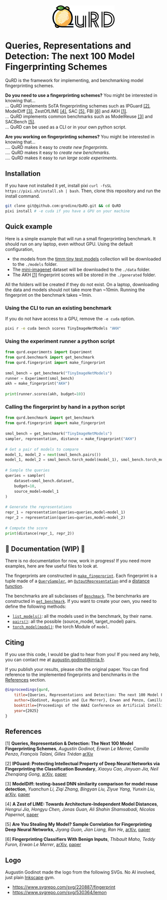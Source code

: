 <p align="center">
  <img align="center" src="assets/qurd_logo.svg" width="200px" />
</p>
<p align="left">

# Queries, Representations and Detection: The next 100 Model Fingerprinting Schemes

QuRD is the framework for implementing, and benchmarking model fingerprinting schemes.

**Do you need to use a fingerprinting schemes?** You might be interested in knowing that...\
... QuRD implements SoTA fingerprinting schemes such as IPGuard&nbsp;[\[2\]], ModelDiff&nbsp;[\[3\]], ZestOfLIME&nbsp;[\[4\]], SAC&nbsp;[\[5\]], FBI&nbsp;[\[6\]] and AKH&nbsp;[\[1\]]. \
... QuRD implements common benchmarks such as ModelReuse&nbsp;[\[3\]] and SACBench&nbsp;[\[5\]]. \
... QuRD can be used as a CLI or in your own python script.

**Are you working on fingerprinting schemes?** You might be interested in knowing that...\
.... QuRD makes it easy to *create new fingerprints*.\
.... QuRD makes it easy to *create new benchmarks*.\
.... QuRD makes it easy to *run large scale experiments*.

## Installation

If you have not installed it yet, install pixi `curl -fsSL https://pixi.sh/install.sh | bash`.
Then, clone this repository and run the install command.
```bash
git clone git@github.com:grodino/QuRD.git && cd QuRD
pixi install # -e cuda if you have a GPU on your machine
```

## Quick example
Here is a simple example that will run a small fingerprinting benchmark.
It should run on any laptop, even without GPU. 
Using the default configuration, 
- the models from the [timm tiny test models](https://huggingface.co/collections/timm/timm-tiny-test-models-66f18bd70518277591a86cef) collection will be downloaded to the `./models` folder.
- The [mini-imagenet](https://huggingface.co/datasets/timm/mini-imagenet) dataset will be downloaded to the `./data` folder.
- The AKH [\[1\]] fingerprint scores will be stored in the `./generated` folder.

All the folders will be created if they do not exist. On a laptop, downloading the data and models
should not take more than ~10min. Running the fingerprint on the benchmark takes ~1min.

### Using the CLI to run an existing benchmark
If you do not have access to a GPU, remove the `-e cuda` option.
```bash
pixi r -e cuda bench scores TinyImageNetModels "AKH"
```

### Using the experiment runner a python script

```python
from qurd.experiments import Experiment
from qurd.benchmark import get_benchmark
from qurd.fingerprint import make_fingerprint
 
smol_bench = get_benchmark("TinyImageNetModels")
runner = Experiment(smol_bench)
akh = make_fingerprint("AKH")

print(runner.scores(akh, budget=10))
```

### Calling the fingerprint by hand in a python script
```python
from qurd.benchmark import get_benchmark
from qurd.fingerprint import make_fingerprint
 
smol_bench = get_benchmark("TinyImageNetModels")
sampler, representation, distance = make_fingerprint("AKH")

# Get a pair of models to compare
model_1, model_2 = next(smol_bench.pairs())
model_1, model_2 = smol_bench.torch_model(model_1), smol_bench.torch_model(model_2)

# Sample the queries
queries = sampler(
    dataset=smol_bench.dataset,
    budget=10,
    source_model=model_1
)

# Generate the representations
repr_1 = representation(queries=queries,model=model_1)
repr_2 = representation(queries=queries,model=model_2)

# Compute the score
print(distance(repr_1, repr_2))
```

## 🚧 Documentation (WIP) 🚧
There is no documentation for now, work in progress! If you need more examples, here are few useful files to look at.

The fingerprints are constructed in [`make_fingerprint`](qurd/fingerprint/fingerprints.py#L18).
Each fingerprint is a tuple made of a [`QuerySampler`](qurd/fingerprint/base.py#L14), an [`OutputRepresentation`](qurd/fingerprint/base.py#L82) and a [distance function](qurd/fingerprint/distance.py).

The benchmarks are all subclasses of [`Benchmark`](qurd/benchmark/base.py#L14). The benchmarks are constructed in [`get_benchmark`](qurd/benchmark/__init__.py#L10). 
If you want to create your own, you need to define the following methods:
- [`list_models()`](qurd/benchmark/base.py#L85): all the models used in the benchmark, by their name.
- [`pairs()`](qurd/benchmark/base.py#L90): all the possible (source_model, target_model) pairs.
- [`torch_model(model)`](qurd/benchmark/base.py#L95): the torch Module of `model`.

## Citing
If you use this code, I would be glad to hear from you!
If you need any help, you can contact me at augustin.godinot@inria.fr.

If you publish your results, please cite the original paper.
You can find reference to the implemented fingerprints and benchmarks in the [References](#references) section.
```bibtex
@inproceedings{qurd, 
    title={Queries, Representations and Detection: The next 100 Model Fingerprinting Schemes}, 
    author={Godinot, Augustin and {Le Merrer}, Erwan and Penzo, Camilla and Taïani, François and Trédan, Gilles},  
    booktitle={Proceedings of the AAAI Conference on Artificial Intelligence}, 
    year={2025}
}
```

## References

[\[1\]]: #ref-qurd "Queries, Representation & Detection: The Next 100 Model Fingerprinting Schemes, Augustin
  Godinot, Erwan Le Merrer, Camilla Penzo, François Taïani, Gilles Trédan"
<a id="ref-qurd"></a>
[1] **Queries, Representation & Detection: The Next 100 Model Fingerprinting Schemes**, *Augustin
  Godinot, Erwan Le Merrer, Camilla Penzo, François Taïani, Gilles Trédan* [arXiv](https://arxiv.org/abs/2412.13021)


[\[2\]]: #ref-ipguard
<a id="ref-ipguard"></a>
[2] **IPGuard: Protecting Intellectual Property of Deep Neural Networks via Fingerprinting the Classification Boundary**, *Xiaoyu Cao, Jinyuan Jia, Neil Zhenqiang Gong*, [arXiv](https://arxiv.org/abs/1910.12903), [paper](https://dl.acm.org/doi/10.1145/3433210.3437526)

[\[3\]]: #ref-modeldiff
<a id="ref-modeldiff"></a>
[3] **ModelDiff: testing-based DNN similarity comparison for model reuse detection**, *Yuanchun Li, Ziqi Zhang,  Bingyan Liu, Ziyue Yang, Yunxin Liu*, [arXiv](https://arxiv.org/abs/2106.08890), [paper](https://dl.acm.org/doi/10.1145/3460319.3464816)

[\[4\]]: #ref-zestoflime
<a id="ref-zestoflime"></a>
[4] **A Zest of LIME: Towards  Architecture-Independent Model Distances**, *Hengrui Jia, Hongyu Chen, Jonas Guan,  Ali Shahin Shamsabadi, Nicolas Papernot*, [paper](https://openreview.net/forum?id=OUz_9TiTv9j)

[\[5\]]: #ref-SAC
<a id="ref-SAC"></a>
[5] **Are You Stealing My Model? Sample Correlation for Fingerprinting Deep Neural Networks**, *Jiyang Guan, Jian Liang, Ran He*, [arXiv](https://arxiv.org/abs/2210.15427), [paper](https://proceedings.neurips.cc/paper_files/paper/2022/hash/ed189de2611f200bd4c2ab30c576e99e-Abstract-Conference.html)

[\[6\]]: #ref-fbi
<a id="ref-fbi"></a>
[6] **Fingerprinting Classifiers With Benign Inputs**, *Thibault Maho, Teddy Furon, Erwan Le Merrer*, [arXiv](https://arxiv.org/abs/2208.03169), [paper](https://ieeexplore.ieee.org/abstract/document/10201933)


## Logo
Augustin Godinot made the logo from the following SVGs. No AI involved, just plain [Inkscape](https://inkscape.org) gym.
- https://www.svgrepo.com/svg/220887/fingerprint
- https://www.svgrepo.com/svg/530364/lemon